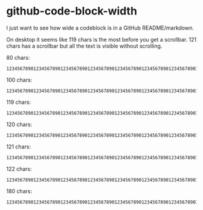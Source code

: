 # github-code-block-width
I just want to see how wide a codeblock is in a GitHub README/markdown.

On desktop it seems like 119 chars is the most before you get a scrollbar. 121 chars has a scrollbar but all the text is visible without scrolling.


80 chars:
```
12345678901234567890123456789012345678901234567890123456789012345678901234567890
```

100 chars:
```
1234567890123456789012345678901234567890123456789012345678901234567890123456789012345678901234567890
```

119 chars:
```
12345678901234567890123456789012345678901234567890123456789012345678901234567890123456789012345678901234567890123456789
```

120 chars:
```
123456789012345678901234567890123456789012345678901234567890123456789012345678901234567890123456789012345678901234567890
```

121 chars:
```
1234567890123456789012345678901234567890123456789012345678901234567890123456789012345678901234567890123456789012345678901
```

122 chars:
```
12345678901234567890123456789012345678901234567890123456789012345678901234567890123456789012345678901234567890123456789012
```

180 chars:

```
123456789012345678901234567890123456789012345678901234567890123456789012345678901234567890123456789012345678901234567890123456789012345678901234567890123456789012345678901234567890
```
